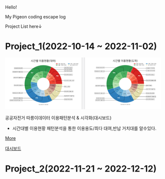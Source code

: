 Hello!

My Pigeon coding escape log

Project List here↓ 

# Project_1(2022-10-14 ~ 2022-11-02)

![시간대별따릉이분석](/project_1_donut.PNG)

공공자전거 따릉이데이터 이용패턴분석 & 시각화(대시보드)

- 시간대별 이용현황 패턴분석을 통한 이용용도/최다 대여,반납 거치대를 알수있다.

[More](https://github.com/LeNaHod/Project)

[대시보드](http://joohyoung.pythonanywhere.com/)

# Project_2(2022-11-21 ~ 2022-12-12)

 
